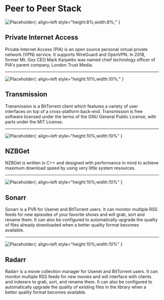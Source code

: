 # Peer to Peer Stack

![Placeholder](/img/logos/pia.png){: align=left style="height:8%;width:8%;" }

## Private Internet Access
Private Internet Access (PIA) is an open source personal virtual private network (VPN) service. It supports WireGuard and OpenVPN. In 2018, former Mt. Gox CEO Mark Karpelès was named chief technology officer of PIA's parent company, London Trust Media.

---

![Placeholder](/img/logos/transmission.png){: align=left style="height:10%;width:10%;" }

## Transmission
Transmission is a BitTorrent client which features a variety of user interfaces on top of a cross-platform back-end. Transmission is free software licensed under the terms of the GNU General Public License, with parts under the MIT License.

---

![Placeholder](/img/logos/nzbget.png){: align=left style="height:10%;width:10%" }

## NZBGet
NZBGet is written in C++ and designed with performance in mind to achieve maximum download speed by using very little system resources.

---

![Placeholder](/img/logos/sonarr.png){: align=left style="height:10%;width:10%" }

## Sonarr
Sonarr is a PVR for Usenet and BitTorrent users. It can monitor multiple RSS feeds for new episodes of your favorite shows and will grab, sort and rename them. It can also be configured to automatically upgrade the quality of files already downloaded when a better quality format becomes available.

---

![Placeholder](/img/logos/radarr.png){: align=left style="height:10%;width:10%" }

## Radarr
Radarr is a movie collection manager for Usenet and BitTorrent users. It can monitor multiple RSS feeds for new movies and will interface with clients and indexers to grab, sort, and rename them. It can also be configured to automatically upgrade the quality of existing files in the library when a better quality format becomes available.

